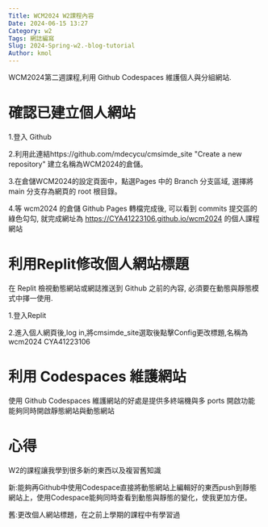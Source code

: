 ```yaml
---
Title: WCM2024 W2課程內容
Date: 2024-06-15 13:27
Category: w2
Tags: 網誌編寫
Slug: 2024-Spring-w2.-blog-tutorial
Author: kmol
---
```


WCM2024第二週課程,利用 Github Codespaces 維護個人與分組網站.

<!-- PELICAN_END_SUMMARY -->

# 確認已建立個人網站
1.登入 Github

2.利用此連結https://github.com/mdecycu/cmsimde_site  "Create a new repository" 建立名稱為WCM2024的倉儲。

3.在倉儲WCM2024的設定頁面中，點選Pages 中的 Branch 分支區域, 選擇將 main 分支存為網頁的 root 根目錄。

4.等 wcm2024 的倉儲 Github Pages 轉檔完成後, 可以看到 commits 提交區的綠色勾勾, 就完成網址為 https://CYA41223106.github.io/wcm2024 的個人課程網站
# 利用Replit修改個人網站標題
在 Replit 檢視動態網站或網誌推送到 Github 之前的內容, 必須要在動態與靜態模式中擇一使用.

1.登入Replit

2.進入個人網頁後,log in,將cmsimde_site選取後點擊Config更改標題,名稱為wcm2024 CYA41223106
# 利用 Codespaces 維護網站
使用 Github Codespaces 維護網站的好處是提供多終端機與多 ports 開啟功能
能夠同時開啟靜態網站與動態網站
# 心得
W2的課程讓我學到很多新的東西以及複習舊知識

新:能夠再Github中使用Codespace直接將動態網站上編輯好的東西push到靜態網站上，使用Codespace能夠同時查看到動態與靜態的變化，使我更加方便。

舊:更改個人網站標題，在之前上學期的課程中有學習過